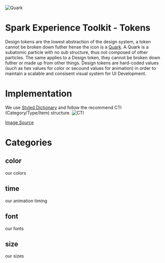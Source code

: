 ![Quark](Quark.png) 
# Spark Experience Toolkit - Tokens

Design tokens are the lowest abstraction of the design system, a token cannot be broken down futher hense the icon is a [Quark](https://en.wikipedia.org/wiki/Quark). A Quark is a subatomic particle with no sub structure, thus not composed of other particles. The same applies to a Design token, they cannot be broken down futher or made up from other things. Design tokens are hard-coded values (such as hex values for color or secound values for animation) in order to maintain a scalable and consisent visual system for UI Development.


# Implementation
We use [Styled Dictionary](https://amzn.github.io/style-dictionary/) and follow the recommend CTI (Category/Type/Item) structure.
![CTI](cti.png) 

[Image Source](https://amzn.github.io/style-dictionary/#/properties?id=category-type-item-(cti))

# Categories
## color
our colors
## time
our animation timing
## font
our fonts
## size
our sizes